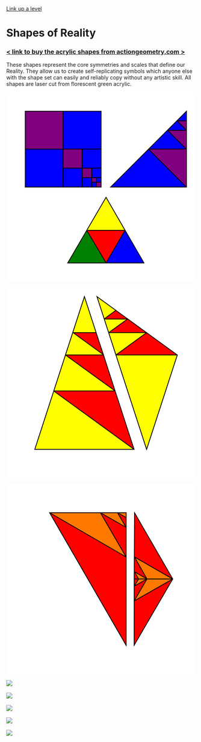 [Link up a level](../)

# Shapes of Reality

### [< link to buy the acrylic shapes from actiongeometry.com >](https://www.actiongeometry.com/shapes)

These shapes represent the core symmetries and scales that define our Reality.  They allow us to create self-replicating symbols which anyone else with the shape set can easily and reliably copy without any artistic skill.  All shapes are laser cut from florescent green acrylic.


![](iconsymbols/square.svg)

![](iconsymbols/pentagon.svg)

![](iconsymbols/hexagon.svg)

![](https://i.imgur.com/MWAG8en.jpg)

![](https://i.imgur.com/rp4O3Du.jpg)

![](https://i.imgur.com/cq7SKsi.jpg)

![](https://i.imgur.com/CXnCllt.jpg)

![](https://i.imgur.com/3C4zJhI.jpg)